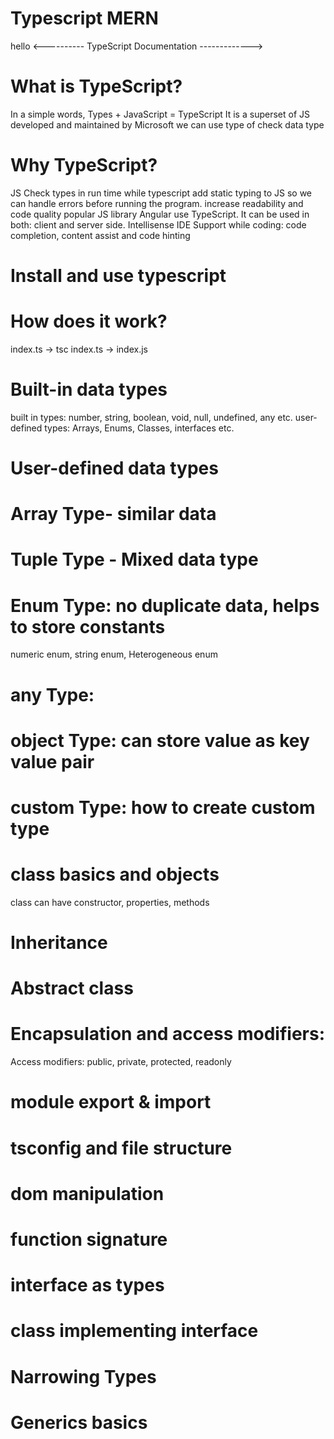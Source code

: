 # Typescript MERN

hello
<---------- TypeScript Documentation ------------->

# What is TypeScript?

In a simple words, Types + JavaScript = TypeScript
It is a superset of JS
developed and maintained by Microsoft
we can use type of check data type

# Why TypeScript?

JS Check types in run time while typescript add static typing to JS so we can handle errors before running the program.
increase readability and code quality
popular JS library Angular use TypeScript.
It can be used in both: client and server side.
Intellisense IDE Support while coding: code completion, content assist and code hinting

# Install and use typescript

# How does it work?

index.ts -> tsc index.ts -> index.js

# Built-in data types

built in types: number, string, boolean, void, null, undefined, any etc.
user-defined types: Arrays, Enums, Classes, interfaces etc.

# User-defined data types

# Array Type- similar data

# Tuple Type - Mixed data type

# Enum Type: no duplicate data, helps to store constants

numeric enum, string enum, Heterogeneous enum

# any Type:

# object Type: can store value as key value pair

# custom Type: how to create custom type

# class basics and objects

class can have constructor, properties, methods

# Inheritance

# Abstract class

# Encapsulation and access modifiers:

Access modifiers: public, private, protected, readonly

# module export & import

# tsconfig and file structure

# dom manipulation

# function signature

# interface as types

# class implementing interface

# Narrowing Types

# Generics basics
